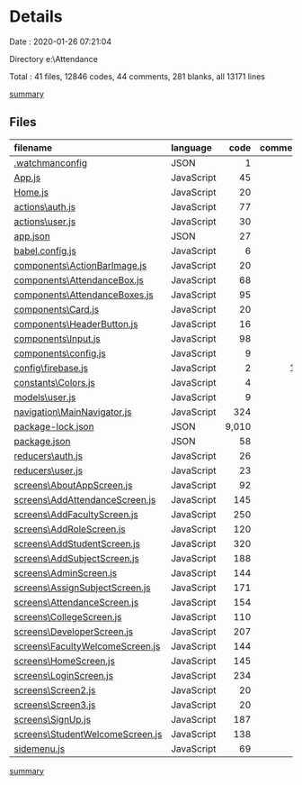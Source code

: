 # Details

Date : 2020-01-26 07:21:04

Directory e:\Attendance

Total : 41 files,  12846 codes, 44 comments, 281 blanks, all 13171 lines

[summary](results.md)

## Files
| filename | language | code | comment | blank | total |
| :--- | :--- | ---: | ---: | ---: | ---: |
| [.watchmanconfig](file:///e%3A/Attendance/.watchmanconfig) | JSON | 1 | 0 | 1 | 2 |
| [App.js](file:///e%3A/Attendance/App.js) | JavaScript | 45 | 0 | 11 | 56 |
| [Home.js](file:///e%3A/Attendance/Home.js) | JavaScript | 20 | 0 | 1 | 21 |
| [actions\auth.js](file:///e%3A/Attendance/actions/auth.js) | JavaScript | 77 | 0 | 6 | 83 |
| [actions\user.js](file:///e%3A/Attendance/actions/user.js) | JavaScript | 30 | 1 | 5 | 36 |
| [app.json](file:///e%3A/Attendance/app.json) | JSON | 27 | 7 | 0 | 34 |
| [babel.config.js](file:///e%3A/Attendance/babel.config.js) | JavaScript | 6 | 0 | 1 | 7 |
| [components\ActionBarImage.js](file:///e%3A/Attendance/components/ActionBarImage.js) | JavaScript | 20 | 0 | 3 | 23 |
| [components\AttendanceBox.js](file:///e%3A/Attendance/components/AttendanceBox.js) | JavaScript | 68 | 0 | 10 | 78 |
| [components\AttendanceBoxes.js](file:///e%3A/Attendance/components/AttendanceBoxes.js) | JavaScript | 95 | 0 | 11 | 106 |
| [components\Card.js](file:///e%3A/Attendance/components/Card.js) | JavaScript | 20 | 0 | 4 | 24 |
| [components\HeaderButton.js](file:///e%3A/Attendance/components/HeaderButton.js) | JavaScript | 16 | 0 | 4 | 20 |
| [components\Input.js](file:///e%3A/Attendance/components/Input.js) | JavaScript | 98 | 0 | 11 | 109 |
| [components\config.js](file:///e%3A/Attendance/components/config.js) | JavaScript | 9 | 0 | 5 | 14 |
| [config\firebase.js](file:///e%3A/Attendance/config/firebase.js) | JavaScript | 2 | 16 | 0 | 18 |
| [constants\Colors.js](file:///e%3A/Attendance/constants/Colors.js) | JavaScript | 4 | 0 | 2 | 6 |
| [models\user.js](file:///e%3A/Attendance/models/user.js) | JavaScript | 9 | 0 | 3 | 12 |
| [navigation\MainNavigator.js](file:///e%3A/Attendance/navigation/MainNavigator.js) | JavaScript | 324 | 6 | 18 | 348 |
| [package-lock.json](file:///e%3A/Attendance/package-lock.json) | JSON | 9,010 | 0 | 1 | 9,011 |
| [package.json](file:///e%3A/Attendance/package.json) | JSON | 58 | 0 | 1 | 59 |
| [reducers\auth.js](file:///e%3A/Attendance/reducers/auth.js) | JavaScript | 26 | 0 | 2 | 28 |
| [reducers\user.js](file:///e%3A/Attendance/reducers/user.js) | JavaScript | 23 | 0 | 5 | 28 |
| [screens\AboutAppScreen.js](file:///e%3A/Attendance/screens/AboutAppScreen.js) | JavaScript | 92 | 1 | 14 | 107 |
| [screens\AddAttendanceScreen.js](file:///e%3A/Attendance/screens/AddAttendanceScreen.js) | JavaScript | 145 | 0 | 11 | 156 |
| [screens\AddFacultyScreen.js](file:///e%3A/Attendance/screens/AddFacultyScreen.js) | JavaScript | 250 | 0 | 17 | 267 |
| [screens\AddRoleScreen.js](file:///e%3A/Attendance/screens/AddRoleScreen.js) | JavaScript | 120 | 0 | 18 | 138 |
| [screens\AddStudentScreen.js](file:///e%3A/Attendance/screens/AddStudentScreen.js) | JavaScript | 320 | 0 | 13 | 333 |
| [screens\AddSubjectScreen.js](file:///e%3A/Attendance/screens/AddSubjectScreen.js) | JavaScript | 188 | 0 | 10 | 198 |
| [screens\AdminScreen.js](file:///e%3A/Attendance/screens/AdminScreen.js) | JavaScript | 144 | 0 | 4 | 148 |
| [screens\AssignSubjectScreen.js](file:///e%3A/Attendance/screens/AssignSubjectScreen.js) | JavaScript | 171 | 0 | 4 | 175 |
| [screens\AttendanceScreen.js](file:///e%3A/Attendance/screens/AttendanceScreen.js) | JavaScript | 154 | 0 | 9 | 163 |
| [screens\CollegeScreen.js](file:///e%3A/Attendance/screens/CollegeScreen.js) | JavaScript | 110 | 1 | 11 | 122 |
| [screens\DeveloperScreen.js](file:///e%3A/Attendance/screens/DeveloperScreen.js) | JavaScript | 207 | 0 | 10 | 217 |
| [screens\FacultyWelcomeScreen.js](file:///e%3A/Attendance/screens/FacultyWelcomeScreen.js) | JavaScript | 144 | 0 | 4 | 148 |
| [screens\HomeScreen.js](file:///e%3A/Attendance/screens/HomeScreen.js) | JavaScript | 145 | 0 | 6 | 151 |
| [screens\LoginScreen.js](file:///e%3A/Attendance/screens/LoginScreen.js) | JavaScript | 234 | 0 | 13 | 247 |
| [screens\Screen2.js](file:///e%3A/Attendance/screens/Screen2.js) | JavaScript | 20 | 4 | 2 | 26 |
| [screens\Screen3.js](file:///e%3A/Attendance/screens/Screen3.js) | JavaScript | 20 | 4 | 2 | 26 |
| [screens\SignUp.js](file:///e%3A/Attendance/screens/SignUp.js) | JavaScript | 187 | 0 | 9 | 196 |
| [screens\StudentWelcomeScreen.js](file:///e%3A/Attendance/screens/StudentWelcomeScreen.js) | JavaScript | 138 | 0 | 10 | 148 |
| [sidemenu.js](file:///e%3A/Attendance/sidemenu.js) | JavaScript | 69 | 4 | 9 | 82 |

[summary](results.md)